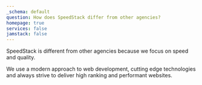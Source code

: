 ```yaml
---
_schema: default
question: How does SpeedStack differ from other agencies?
homepage: true
services: false
jamstack: false
---
```

SpeedStack is different from other agencies because we focus on speed and quality.

We use a modern approach to web development, cutting edge technologies and always strive to deliver high ranking and performant websites.<br><br>